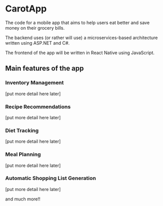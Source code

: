 # CarotApp

The code for a mobile app that aims to help users eat better and save money on their grocery bills.

The backend uses (or rather will use) a microservices-based architecture written using ASP.NET and C#.

The frontend of the app will be written in React Native using JavaScript.

## Main features of the app

### Inventory Management
[put more detail here later]

### Recipe Recommendations
[put more detail here later]

### Diet Tracking
[put more detail here later]

### Meal Planning
[put more detail here later]

### Automatic Shopping List Generation
[put more detail here later]


and much more!!


